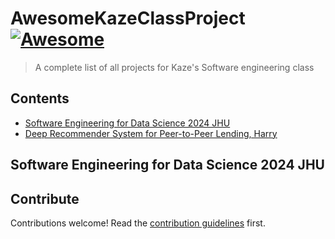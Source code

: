 # AwesomeKazeClassProject [![Awesome](https://awesome.re/badge.svg)](https://awesome.re)

> A complete list of all projects for Kaze&#39;s Software engineering class


## Contents

- [Software Engineering for Data Science 2024 JHU](#software-engineering-for-data-science-2024-jhu)
- [Deep Recommender System for Peer-to-Peer Lending, Harry](https://github.com/BabisSalis/AwesomeKazeClassProject)

## Software Engineering for Data Science 2024 JHU


## Contribute

Contributions welcome! Read the [contribution guidelines](contributing.md) first.

